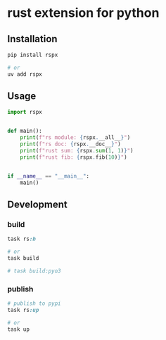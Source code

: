 # rust extension for python

## Installation

```bash
pip install rspx

# or
uv add rspx
```

## Usage

```python
import rspx


def main():
    print(f"rs module: {rspx.__all__}")
    print(f"rs doc: {rspx.__doc__}")
    print(f"rust sum: {rspx.sum(1, 1)}")
    print(f"rust fib: {rspx.fib(10)}")


if __name__ == "__main__":
    main()

```

## Development

### build

```ruby
task rs:b

# or 
task build

# task build:pyo3
```

### publish

```ruby
# publish to pypi
task rs:up

# or
task up
```
